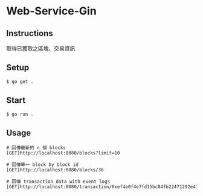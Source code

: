 # Web-Service-Gin

## Instructions

取得已獲取之區塊、交易資訊

## Setup

```zsh
$ go get .
```

## Start

```zsh
$ go run .
```

## Usage

```
# 回傳最新的 n 個 blocks
[GET]http://localhost:8080/blocks?limit=10

# 回傳單一 block by block id
[GET]http://localhost:8080/blocks/36

# 回傳 transaction data with event logs
[GET]http://localhost:8080/transaction/0xef4e0f4e7fd15bc84fb22471292e438b1ed390252f2809f94054c0a408330639
```
